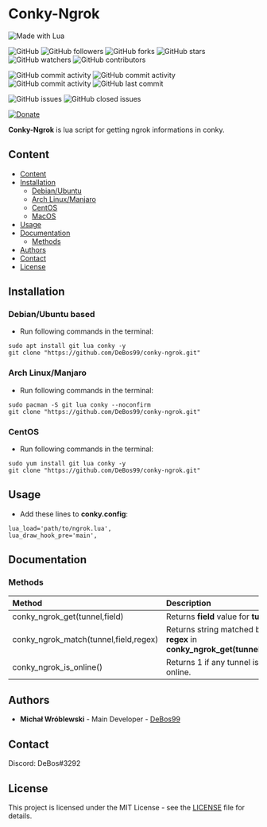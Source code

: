 # Conky-Ngrok

![Made with Lua](https://img.shields.io/badge/made%20with-lua-0.svg?color=cc2020&labelColor=ff3030&logo=lua&logoColor=white&style=for-the-badge)

![GitHub](https://img.shields.io/github/license/DeBos99/conky-ngrok.svg?color=2020cc&labelColor=5050ff&style=for-the-badge)
![GitHub followers](https://img.shields.io/github/followers/DeBos99.svg?color=2020cc&labelColor=5050ff&style=for-the-badge)
![GitHub forks](https://img.shields.io/github/forks/DeBos99/conky-ngrok.svg?color=2020cc&labelColor=5050ff&style=for-the-badge)
![GitHub stars](https://img.shields.io/github/stars/DeBos99/conky-ngrok.svg?color=2020cc&labelColor=5050ff&style=for-the-badge)
![GitHub watchers](https://img.shields.io/github/watchers/DeBos99/conky-ngrok.svg?color=2020cc&labelColor=5050ff&style=for-the-badge)
![GitHub contributors](https://img.shields.io/github/contributors/DeBos99/conky-ngrok.svg?color=2020cc&labelColor=5050ff&style=for-the-badge)

![GitHub commit activity](https://img.shields.io/github/commit-activity/w/DeBos99/conky-ngrok.svg?color=ffaa00&labelColor=ffaa30&style=for-the-badge)
![GitHub commit activity](https://img.shields.io/github/commit-activity/m/DeBos99/conky-ngrok.svg?color=ffaa00&labelColor=ffaa30&style=for-the-badge)
![GitHub commit activity](https://img.shields.io/github/commit-activity/y/DeBos99/conky-ngrok.svg?color=ffaa00&labelColor=ffaa30&style=for-the-badge)
![GitHub last commit](https://img.shields.io/github/last-commit/DeBos99/conky-ngrok.svg?color=ffaa00&labelColor=ffaa30&style=for-the-badge)

![GitHub issues](https://img.shields.io/github/issues-raw/DeBos99/conky-ngrok.svg?color=cc2020&labelColor=ff3030&style=for-the-badge)
![GitHub closed issues](https://img.shields.io/github/issues-closed-raw/DeBos99/conky-ngrok.svg?color=10aa10&labelColor=30ff30&style=for-the-badge)

[![Donate](https://www.paypalobjects.com/en_US/i/btn/btn_donateCC_LG.gif)](https://www.paypal.com/cgi-bin/webscr?cmd=_s-xclick&hosted_button_id=NH8JV53DSVDMY)

**Conky-Ngrok** is lua script for getting ngrok informations in conky.

## Content

- [Content](#content)
- [Installation](#installation)
  - [Debian/Ubuntu](#apt)
  - [Arch Linux/Manjaro](#pacman)
  - [CentOS](#yum)
  - [MacOS](#homebrew)
- [Usage](#usage)
- [Documentation](#documentation)
  - [Methods](#methods)
- [Authors](#authors)
- [Contact](#contact)
- [License](#license)

## Installation

### <a name="APT">Debian/Ubuntu based

* Run following commands in the terminal:
```
sudo apt install git lua conky -y
git clone "https://github.com/DeBos99/conky-ngrok.git"
```

### <a name="Pacman">Arch Linux/Manjaro

* Run following commands in the terminal:
```
sudo pacman -S git lua conky --noconfirm
git clone "https://github.com/DeBos99/conky-ngrok.git"
```

### <a name="YUM">CentOS

* Run following commands in the terminal:
```
sudo yum install git lua conky -y
git clone "https://github.com/DeBos99/conky-ngrok.git"
```

## Usage

* Add these lines to **conky.config**:
```
lua_load='path/to/ngrok.lua',
lua_draw_hook_pre='main',
```

## Documentation

### Methods

| Method                                | Description                                                               |
| :------------------------------------ | :------------------------------------------------------------------------ |
| conky_ngrok_get(tunnel,field)         | Returns **field** value for **tunnel**.                                   |
| conky_ngrok_match(tunnel,field,regex) | Returns string matched by **regex** in **conky_ngrok_get(tunnel,field)**. |
| conky_ngrok_is_online()               | Returns 1 if any tunnel is online.                                        |

## Authors

* **Michał Wróblewski** - Main Developer - [DeBos99](https://github.com/DeBos99)

## Contact

Discord: DeBos#3292

## License

This project is licensed under the MIT License - see the [LICENSE](LICENSE) file for details.
